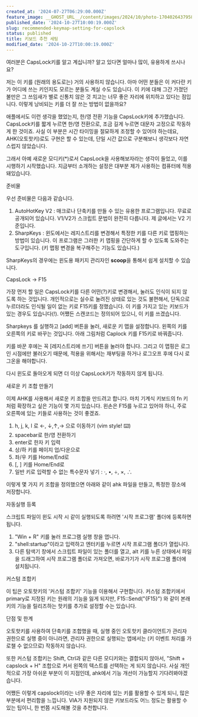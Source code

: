 ```yaml
---
created_at: '2024-07-27T06:29:00.000Z'
feature_image: __GHOST_URL__/content/images/2024/10/photo-1704026437958-af660fe081bb.jpeg
published_date: '2024-10-27T10:00:19.000Z'
slug: recommended-keymap-setting-for-capslock
status: published
title: 키보드 추천 세팅
modified_date: '2024-10-27T10:00:19.000Z'
---
```


여러분은 CapsLock키를 알고 계십니까? 알고 있다면 얼마나 많이, 유용하게 쓰시나요?

저는 이 키를 (원래의 용도로는) 거의 사용하지 않습니다. 아마 어떤 분들은 이 커다란 키가 어디에 쓰는 키인지도 모르는 분들도 계실 수도 있습니다. 이 키에 대해 그간 가졌던 불만은 그 쓰임새가 별로 신통치 않은 것 치고는 너무 좋은 자리에 위치하고 있다는 점입니다. 이렇게 낭비되는 키를 더 잘 쓰는 방법이 없을까요?

애플에서도 이런 생각을 했었는지, 한/영 전환 기능을 CapsLock키에 추가했습니다. CapsLock키를 짧게 누르면 한/영 전환으로, 조금 길게 누르면 대문자 고정으로 작동하게 한 것이죠. 사실 이 부분은 시간 타이밍을 절묘하게 조정할 수 있어야 하는데요, AHK(오토핫키)로도 구현은 할 수 있는데, 단일 시간 값으로 구분해보니 생각보다 자연스럽지 않았습니다. 

그래서 아예 새로운 모디키(*)로서 CapsLock을 사용해보자라는 생각이 들었고, 이를 시행하기 시작했습니다. 지금부터 소개하는 설정은 대부분 제가 사용하는 컴퓨터에 적용돼있습니다.  

준비물

우선 준비물은 다음과 같습니다. 

1. AutoHotKey V2 : 매크로나 단축키를 만들 수 있는 유용한 프로그램입니다. 무료로 공개되어 있습니다. V1/V2가 스크립트 문법이 완전히 다릅니다. 제 글에서는 V2 기준입니다. 
2. SharpKeys : 윈도에서는 레지스트리를 변경해서 특정한 키를 다른 키로 맵핑하는 방법이 있습니다. 이 프로그램은 그러한 키 맵핑을 간단하게 할 수 있도록 도와주는 도구입니다. (키 맵핑 변경을 복구해주는 기능도 있습니다.)

SharpKeys의 경우에는 윈도용 패키지 관리자인 **scoop**을 통해서 쉽게 설치할 수 있습니다.

CapsLock → F15

가장 먼저 할 일은 CapsLock키를 다른 어떤(?)키로 변경해서, 눌러도 인식이 되지 않도록 하는 것입니다. 개인적으로는 실수로 눌려진 상태로 있는 것도 불편해서, 단독으로 누르더라도 인식될 일이 없는 키로 F15키를 정했습니다. 이 키를 가지고 있는 키보드가 있는 경우도 있습니다(!). 어쨌든 스캔코드는 정의되어 있으니, 이 키를 쓰겠습니다.

Sharpkeys 를 실행하고 [add] 버튼을 눌러, 새로운 키 맵을 설정합니다. 왼쪽의 키를 오른쪽의 키로 바꾸는 것입니다. 아래 그림처럼 Caplock 키를 F15키로 바꿔줍니다.

키를 바꾼 후에는 꼭 [레지스트리에 쓰기] 버튼을 눌러야 합니다. 그리고 이 맵핑은 로그인 시점에만 불러오기 때문에, 적용을 위해서는 재부팅을 하거나 로그오프 후에 다시 로그온을 해야합니다.

다시 윈도로 돌아오게 되면 더 이상 CapsLock키가 작동하지 않게 됩니다. 

새로운 키 조합 만들기

이제 AHK를 사용해서 새로운 키 조합을 만드려고 합니다.  마치 기계식 키보드의 fn 키처럼 확장하고 싶은 기능이 몇 가지 있습니다. 왼손은 F15를 누르고 있어야 하니, 주로 오른쪽에 있는 키들로 사용하는 것이 좋겠죠.

1. h, j, k, l 로 ←, ↓,↑,→ 으로 이동하기 (vim style! ⌨️)
2. spacebar로 한/영 전환하기
3. enter로 한자 키 입력
4. 상/하 키를 페이지 업/다운으로
5. 좌/우 키를 Home/End로
6. [, ] 키를 Home/End로
7. 일반 키로 입력할 수 없는 특수문자 넣기 : ·, •, ÷, ×, ∴ 

이렇게 몇 가지 키 조합을 정의했으면 아래와 같이 ahk 파일을 만들고, 특정한 장소에 저장합니다. 

자동실행 등록

스크립트 파일이 윈도 시작 시 같이 실행되도록 하려면 '시작 프로그램' 폴더에 등록하면 됩니다. 

1. "Win + R" 키를 눌러 프로그램 실행 창을 엽니다. 
2. "shell:startup"이라고 입력하고 엔터키를 누르면 시작 프로그램 폴더가 열립니다. 
3. 다른 탐색기 창에서 스크립트 파일이 있는 폴더를 열고, alt 키를 누른 상태에서 파일을 드래그하여 시작 프로그램 폴더로 가져오면, 바로가기가 시작 프로그램 폴더에 설치됩니다. 

커스텀 조합키

이 팁은 오토핫키의 '커스텀 조합키' 기능을 이용해서 구현합니다. 커스텀 조합키에서 primary로 지정된 키는 원래의 기능을 잃게 되지만, F15::Send("{F15}") 와 같이 본래 키의 기능을 릴리즈하는 핫키를 추가로 설정할 수는 있습니다.

단점 및 한계

오토핫키를 사용하여 단축키를 조합했을 때, 실행 중인 오토핫키 클라이언트가 관리자 권한으로 실행 중이 아니라면, 관리자 권한으로 실행되는 앱에서는 (키 이벤트 처리를 가로챌 수 없으므로) 작동하지 않습니다. 

또한 커스텀 조합키는 Shift, Ctrl과 같은 다른 모디키와는 결합되지 않아서, "Shift + capslock + H" 조합으로 커서 왼쪽의 텍스트를 선택하는 게 되지 않습니다. 사실 개인적으로 가장 아쉬운 부분이 이 지점인데, ahk에서 기능 개선이 가능할지 기다려봐야겠습니다. 

어쨌든 이렇게 capslock이라는 너무 좋은 자리에 있는 키를 활용할 수 있게 되니, 많은 부분에서 편리함을 느낍니다. VIA가 지원되지 않은 키보드라도 어느 정도는 활용할 수 있는 팁이니, 한 번쯤 시도해볼 것을 추천합니다.